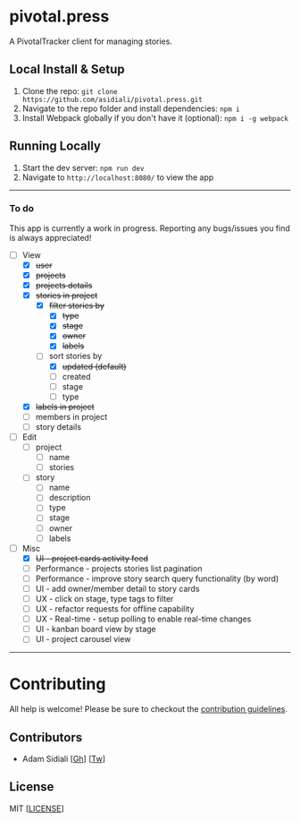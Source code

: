 # pivotal.press
A PivotalTracker client for managing stories.

## Local Install & Setup
1. Clone the repo: `git clone https://github.com/asidiali/pivotal.press.git`
2. Navigate to the repo folder and install dependencies: `npm i`
3. Install Webpack globally if you don't have it (optional): `npm i -g webpack`

## Running Locally
1. Start the dev server: `npm run dev`
2. Navigate to `http://localhost:8080/` to view the app

---

### To do

This app is currently a work in progress. Reporting any bugs/issues you find is always appreciated!

- [ ] View
  - [x] ~~user~~
  - [x] ~~projects~~
  - [x] ~~projects details~~
  - [x] ~~stories in project~~
    - [x] ~~filter stories by~~
      - [x] ~~type~~
      - [x] ~~stage~~
      - [x] ~~owner~~
      - [x] ~~labels~~
    - [ ] sort stories by
      - [x] ~~updated (default)~~
      - [ ] created
      - [ ] stage
      - [ ] type
  - [x] ~~labels in project~~
  - [ ] members in project
  - [ ] story details
- [ ] Edit
  - [ ] project
    - [ ] name
    - [ ] stories
  - [ ] story
    - [ ] name
    - [ ] description
    - [ ] type
    - [ ] stage
    - [ ] owner
    - [ ] labels
- [ ] Misc
  - [x] ~~UI - project cards activity feed~~
  - [ ] Performance - projects stories list pagination
  - [ ] Performance - improve story search query functionality (by word)
  - [ ] UI - add owner/member detail to story cards
  - [ ] UX - click on stage, type tags to filter
  - [ ] UX - refactor requests for offline capability
  - [ ] UX - Real-time - setup polling to enable real-time changes
  - [ ] UI - kanban board view by stage
  - [ ] UI - project carousel view

---

# Contributing

All help is welcome! Please be sure to checkout the [contribution guidelines](#).

## Contributors
- Adam Sidiali [[Gh](http://github.com/asidiali)] [[Tw](http://twitter.com/adamsidiali)]

## License
MIT [[LICENSE](https://github.com/asidiali/pivotal.press/blob/master/LICENSE.md)]
